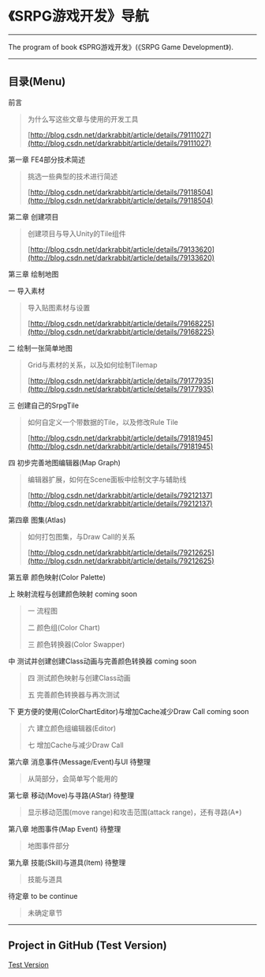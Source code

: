# **《SRPG游戏开发》导航**

----------

The program of book 《SPRG游戏开发》(《SRPG Game Development》).

----------

## **目录(Menu)**

前言

>为什么写这些文章与使用的开发工具
>
>[http://blog.csdn.net/darkrabbit/article/details/79111027](http://blog.csdn.net/darkrabbit/article/details/79111027)

第一章 FE4部分技术简述

>挑选一些典型的技术进行简述
>
>[http://blog.csdn.net/darkrabbit/article/details/79118504](http://blog.csdn.net/darkrabbit/article/details/79118504)

第二章 创建项目

>创建项目与导入Unity的Tile组件
>
>[http://blog.csdn.net/darkrabbit/article/details/79133620](http://blog.csdn.net/darkrabbit/article/details/79133620)

第三章 绘制地图

一 导入素材

>导入贴图素材与设置
>
>[http://blog.csdn.net/darkrabbit/article/details/79168225](http://blog.csdn.net/darkrabbit/article/details/79168225)

二 绘制一张简单地图

>Grid与素材的关系，以及如何绘制Tilemap
>
>[http://blog.csdn.net/darkrabbit/article/details/79177935](http://blog.csdn.net/darkrabbit/article/details/79177935)

三 创建自己的SrpgTile

>如何自定义一个带数据的Tile，以及修改Rule Tile
>
>[http://blog.csdn.net/darkrabbit/article/details/79181945](http://blog.csdn.net/darkrabbit/article/details/79181945)

四 初步完善地图编辑器(Map Graph)

>编辑器扩展，如何在Scene面板中绘制文字与辅助线
>
>[http://blog.csdn.net/darkrabbit/article/details/79212137](http://blog.csdn.net/darkrabbit/article/details/79212137)

第四章 图集(Atlas)

>如何打包图集，与Draw Call的关系
>
>[http://blog.csdn.net/darkrabbit/article/details/79212625](http://blog.csdn.net/darkrabbit/article/details/79212625)

第五章 颜色映射(Color Palette)

上 映射流程与创建颜色映射 coming soon

>一 流程图
>
>二 颜色组(Color Chart)
>
>三 颜色转换器(Color Swapper)
>

中 测试并创建创建Class动画与完善颜色转换器 coming soon

>四 测试颜色映射与创建Class动画
>
>五 完善颜色转换器与再次测试
>

下 更方便的使用(ColorChartEditor)与增加Cache减少Draw Call coming soon

>六 建立颜色组编辑器(Editor)
>
>七 增加Cache与减少Draw Call
>

第六章 消息事件(Message/Event)与UI 待整理

>从简部分，会简单写个能用的

第七章 移动(Move)与寻路(AStar) 待整理

>显示移动范围(move range)和攻击范围(attack range)，还有寻路(A*)

第八章 地图事件(Map Event) 待整理

>地图事件部分

第九章 技能(Skill)与道具(Item) 待整理

>技能与道具

待定章 to be continue

>未确定章节

----------

## **Project in GitHub (Test Version)**

[Test Version](https://github.com/DarkLop/book_srpg_dev)